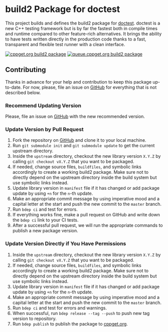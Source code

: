 # build2 Package for doctest

This project builds and defines the build2 package for [doctest](https://github.com/onqtam/doctest).
doctest is a new C++ testing framework but is by far the fastest both in compile times and runtime compared to other feature-rich alternatives. It brings the ability to have tests written directly in the production code thanks to a fast, transparent and flexible test runner with a clean interface.

[![cppget.org build2 package](https://img.shields.io/website/https/cppget.org/doctest.svg?down_message=offline&label=cppget.org&style=for-the-badge&up_color=blue&up_message=online)](https://cppget.org/doctest)
[![queue.cppget.org build2 package](https://img.shields.io/website/https/queue.cppget.org/doctest.svg?down_message=empty&down_color=blue&label=queue.cppget.org&style=for-the-badge&up_color=orange&up_message=running)](https://queue.cppget.org/doctest)

## Contributing
Thanks in advance for your help and contribution to keep this package up-to-date.
For now, please, file an issue on [GitHub](https://github.com/build2-packaging/doctest/issues) for everything that is not described below.

### Recommend Updating Version
Please, file an issue on [GitHub](https://github.com/build2-packaging/doctest/issues) with the new recommended version.

### Update Version by Pull Request
1. Fork the repository on [GitHub](https://github.com/build2-packaging/doctest) and clone it to your local machine.
2. Run `git submodule init` and `git submodule update` to get the current upstream directory.
3. Inside the `upstream` directory, checkout the new library version `X.Y.Z` by calling `git checkout vX.Y.Z` that you want to be packaged.
4. If needed, change source files, `buildfiles`, and symbolic links accordingly to create a working build2 package. Make sure not to directly depend on the upstream directory inside the build system but use symbolic links instead.
5. Update library version in `manifest` file if it has changed or add package update by using `+n` for the `n`-th update.
6. Make an appropriate commit message by using imperative mood and a capital letter at the start and push the new commit to the `master` branch.
7. Run `bdep ci` and test for errors.
8. If everything works fine, make a pull request on GitHub and write down the `bdep ci` link to your CI tests.
9. After a successful pull request, we will run the appropriate commands to publish a new package version.

### Update Version Directly if You Have Permissions
1. Inside the `upstream` directory, checkout the new library version `X.Y.Z` by calling `git checkout vX.Y.Z` that you want to be packaged.
2. If needed, change source files, `buildfiles`, and symbolic links accordingly to create a working build2 package. Make sure not to directly depend on the upstream directory inside the build system but use symbolic links instead.
3. Update library version in `manifest` file if it has changed or add package update by using `+n` for the `n`-th update.
4. Make an appropriate commit message by using imperative mood and a capital letter at the start and push the new commit to the `master` branch.
5. Run `bdep ci` and test for errors and warnings.
6. When successful, run `bdep release --tag --push` to push new tag version to repository.
7. Run `bdep publish` to publish the package to [cppget.org](https://cppget.org).
